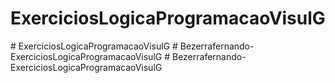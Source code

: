 # ExerciciosLogicaProgramacaoVisulG
#   E x e r c i c i o s L o g i c a P r o g r a m a c a o V i s u l G  
 #   B e z e r r a f e r n a n d o - E x e r c i c i o s L o g i c a P r o g r a m a c a o V i s u l G  
 #   B e z e r r a f e r n a n d o - E x e r c i c i o s L o g i c a P r o g r a m a c a o V i s u l G  
 